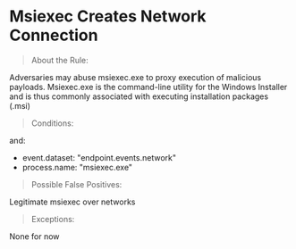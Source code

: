 # Msiexec Creates Network Connection


>About the Rule:

Adversaries may abuse msiexec.exe to proxy execution of malicious payloads. Msiexec.exe is the command-line utility for the Windows Installer and is thus commonly associated with executing installation packages (.msi)
 

>Conditions:

and:

- event.dataset: "endpoint.events.network"
- process.name: "msiexec.exe"
 


>Possible False Positives:

Legitimate msiexec over networks


>Exceptions:

None for now
